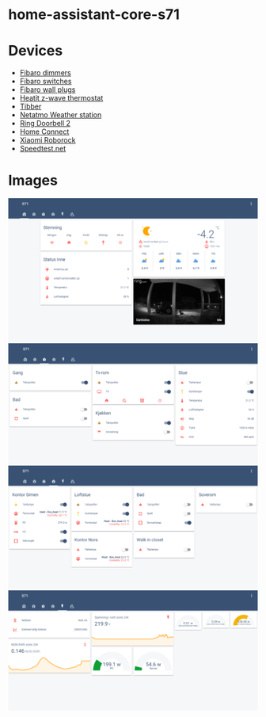 # home-assistant-core-s71
# Devices
* [Fibaro dimmers](https://www.fibaro.com/no/products/dimmer-2-lysstyrkekontroll/)
* [Fibaro switches](https://www.fibaro.com/no/products/switches/)
* [Fibaro wall plugs](https://www.fibaro.com/no/products/smart-stikkontakt-wall-plug/)
* [Heatit z-wave thermostat](https://www.heatit.com/heating-control/floor-heating-thermostats/heatit-z-wave-thermostat/)
* [Tibber](https://tibber.com/no/)
* [Netatmo Weather station](https://www.netatmo.com/no-no/weather/weatherstation)
* [Ring Doorbell 2](https://shop.ring.com/products/video-doorbell-2)
* [Home Connect](https://www.home-connect.com/no/no/)
* [Xiaomi Roborock](https://en.roborock.com/)
* [Speedtest.net](https://www.speedtest.net/)

# Images
![](doc/images/hac_1.png)
![](doc/images/hac_2.png)
![](doc/images/hac_3.png)
![](doc/images/hac_4.png)